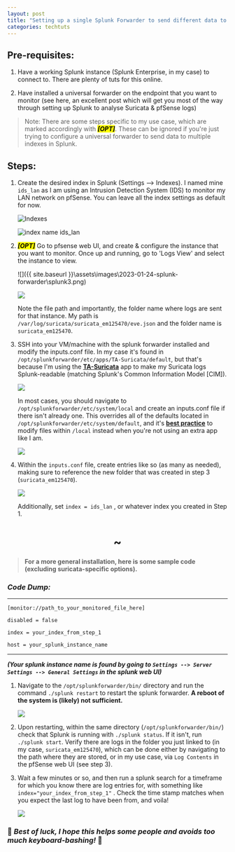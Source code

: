 ```yaml
---
layout: post
title: "Setting up a single Splunk Forwarder to send different data to multiple indexes"
categories: techtuts
---
```


## Pre-requisites:

1. Have a working Splunk instance (Splunk Enterprise, in my case) to connect to. There are plenty of tuts for this online.

2. Have installed a universal forwarder on the endpoint that you want to monitor (see here, an excellent post which will get you most of the way through setting up Splunk to analyse Suricata & pfSense logs)

> Note: There are some steps specific to my use case, which are marked accordingly with <mark style="color:rgb(255, 255, 213)"><span style="color: rgb(0, 0, 0); font-weight: bold; font-style: italic;">[OPT]</span></mark>. These can be ignored if you're just trying to configure a universal forwarder to send data to multiple indexes in Splunk.

## Steps:

1. Create the desired index in Splunk (Settings --> Indexes). I named mine `ids_lan` as I am using an Intrusion Detection System (IDS) to monitor my LAN network on pfSense. You can leave all the index settings as default for now.

    ![Indexes](https://cdn.hashnode.com/res/hashnode/image/upload/v1674202112483/cce019ab-74e4-4018-b49c-e329f0b52e60.png)

    ![index name ids_lan](https://cdn.hashnode.com/res/hashnode/image/upload/v1674202139846/a4d02e8f-7c8b-4155-9d19-571085ee88b4.png)

2. <mark style="color:rgb(255, 255, 213)"><span style="color: rgb(0, 0, 0); font-weight: bold; font-style: italic;">[OPT]</span></mark> Go to pfsense web UI, and create & configure the instance that you want to monitor. Once up and running, go to 'Logs View' and select the instance to view.  

    ![]({{ site.baseurl }}\assets\images\2023-01-24-splunk-forwarder\splunk3.png)

    ![](https://cdn.hashnode.com/res/hashnode/image/upload/v1674202427414/c05ed6d0-aba7-4be3-bd8b-c790429611cc.png?auto=compress,format&format=webp)

    Note the file path and importantly, the folder name where logs are sent for that instance. My path is `/var/log/suricata/suricata_em125470/eve.json` and the folder name is `suricata_em125470`.


3. SSH into your VM/machine with the splunk forwarder installed and modify the inputs.conf file. In my case it's found in `/opt/splunkforwarder/etc/apps/TA-Suricata/default`, but that's because I'm using the [**TA-Suricata**](https://splunkbase.splunk.com/app/2760) app to make my Suricata logs Splunk-readable (matching Splunk's Common Information Model [CIM]).

    ![](https://cdn.hashnode.com/res/hashnode/image/upload/v1674202463423/f0338623-9179-4154-afab-6eff2dfe8af1.png?auto=compress,format&format=webp)

    In most cases, you should navigate to `/opt/splunkforwarder/etc/system/local` and create an inputs.conf file if there isn't already one. This overrides all of the defaults located in `/opt/splunkforwarder/etc/system/default`, and it's [**best practice**](https://docs.splunk.com/Documentation/Splunk/9.0.3/Data/Monitorfilesanddirectorieswithinputs.conf#:~:text=The%20inputs.,a%20stanza%20to%20the%20inputs.) to modify files within `/local` instead when you're not using an extra app like I am.

    ![](https://cdn.hashnode.com/res/hashnode/image/upload/v1674202812915/47e63a91-6b6b-48f3-9a94-f163b7de5b19.png?auto=compress,format&format=webp)


4. Within the `inputs.conf` file, create entries like so (as many as needed), making sure to reference the new folder that was created in step 3 (`suricata_em125470`).

    ![](https://cdn.hashnode.com/res/hashnode/image/upload/v1674203175586/f3a9904a-2e33-4b61-b964-fd9207851993.png?auto=compress,format&format=webp)

    Additionally, set `index = ids_lan` , or whatever index you created in Step 1.


<h1 style="text-align: center;"> ~ </h1>


> **For a more general installation, here is some sample code (excluding suricata-specific options).**


### *Code Dump:*
---

`[monitor://path_to_your_monitored_file_here]`

`disabled = false`

`index = your_index_from_step_1`

`host = your_splunk_instance_name`

---

***(Your splunk instance name is found by going to `Settings --> Server Settings --> General Settings` in the splunk web UI)***

1. Navigate to the `/opt/splunkforwarder/bin/` directory and run the command `./splunk restart` to restart the splunk forwarder. **A reboot of the system is (likely) not sufficient.**

    ![](https://cdn.hashnode.com/res/hashnode/image/upload/v1674203970829/b7c520ae-14df-4fdb-910c-2668fc8ac35f.png?auto=compress,format&format=webp)

2. Upon restarting, within the same directory (`/opt/splunkforwarder/bin/`) check that Splunk is running with `./splunk status`. If it isn't, run `./splunk start`. Verify there are logs in the folder you just linked to (in my case, `suricata_em125470`), which can be done either by navigating to the path where they are stored, or in my use case, via `Log Contents` in the pfSense web UI (see step 3).

3. Wait a few minutes or so, and then run a splunk search for a timeframe for which you know there are log entries for, with something like `index="your_index_from_step_1"` . Check the time stamp matches when you expect the last log to have been from, and voila!

    ![](https://cdn.hashnode.com/res/hashnode/image/upload/v1674204285133/70586cb2-a6d8-4ae9-8273-01f5add4dc02.png?auto=compress,format&format=webp)





### 💛 *Best of luck, I hope this helps some people and avoids too much keyboard-bashing!* 💛